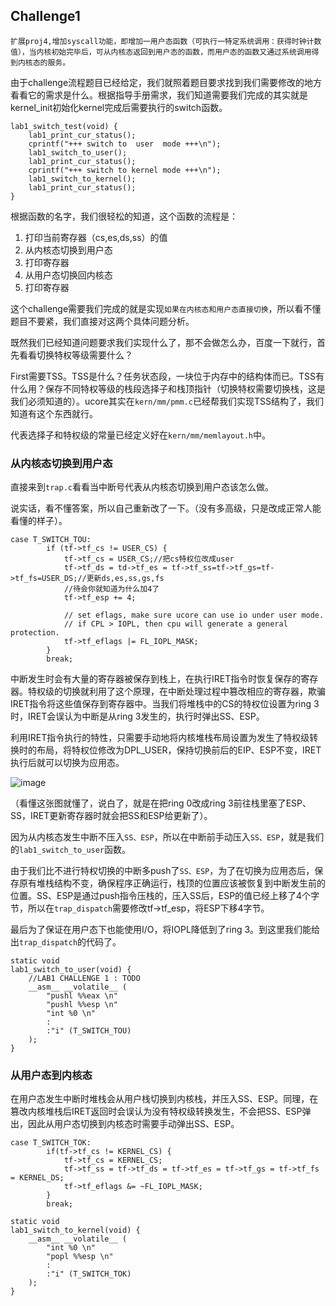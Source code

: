## Challenge1

`扩展proj4,增加syscall功能，即增加一用户态函数（可执行一特定系统调用：获得时钟计数值），当内核初始完毕后，可从内核态返回到用户态的函数，而用户态的函数又通过系统调用得到内核态的服务。`

由于challenge流程题目已经给定，我们就照着题目要求找到我们需要修改的地方看看它的需求是什么。根据指导手册需求，我们知道需要我们完成的其实就是kernel\_init初始化kernel完成后需要执行的switch函数。

    lab1_switch_test(void) {
        lab1_print_cur_status();
        cprintf("+++ switch to  user  mode +++\n");
        lab1_switch_to_user();
        lab1_print_cur_status();
        cprintf("+++ switch to kernel mode +++\n");
        lab1_switch_to_kernel();
        lab1_print_cur_status();
    }

根据函数的名字，我们很轻松的知道，这个函数的流程是：

1.  打印当前寄存器（cs,es,ds,ss）的值
2.  从内核态切换到用户态
3.  打印寄存器
4.  从用户态切换回内核态
5.  打印寄存器

这个challenge需要我们完成的就是实现`如果在内核态和用户态直接切换`，所以看不懂题目不要紧，我们直接对这两个具体问题分析。



既然我们已经知道问题要求我们实现什么了，那不会做怎么办，百度一下就行，首先看看切换特权等级需要什么？

First需要TSS。TSS是什么？任务状态段，一块位于内存中的结构体而已。TSS有什么用？保存不同特权等级的栈段选择子和栈顶指针（切换特权需要切换栈，这是我们必须知道的）。ucore其实在`kern/mm/pmm.c`已经帮我们实现TSS结构了，我们知道有这个东西就行。

代表选择子和特权级的常量已经定义好在`kern/mm/memlayout.h`中。

### 从内核态切换到用户态

直接来到`trap.c`看看当中断号代表从内核态切换到用户态该怎么做。

说实话，看不懂答案，所以自己重新改了一下。（没有多高级，只是改成正常人能看懂的样子）。

    case T_SWITCH_TOU:
            if (tf->tf_cs != USER_CS) {
                tf->tf_cs = USER_CS;//把cs特权位改成user
                tf->tf_ds = td->tf_es = tf->tf_ss=tf->tf_gs=tf->tf_fs=USER_DS;//更新ds,es,ss,gs,fs
    			//待会你就知道为什么加4了
                tf->tf_esp += 4;
    		
                // set eflags, make sure ucore can use io under user mode.
                // if CPL > IOPL, then cpu will generate a general protection.
                tf->tf_eflags |= FL_IOPL_MASK;
            }
            break;

中断发生时会有大量的寄存器被保存到栈上，在执行IRET指令时恢复保存的寄存器。特权级的切换就利用了这个原理，在中断处理过程中篡改相应的寄存器，欺骗IRET指令将这些值保存到寄存器中。当我们将堆栈中的CS的特权位设置为ring 3时，IRET会误认为中断是从ring 3发生的，执行时弹出SS、ESP。

利用IRET指令执行的特性，只需要手动地将内核堆栈布局设置为发生了特权级转换时的布局，将特权位修改为DPL\_USER，保持切换前后的EIP、ESP不变，IRET执行后就可以切换为应用态。

![image](https://img1.imgtp.com/2022/10/12/Dm7tsAJG.png)

（看懂这张图就懂了，说白了，就是在把ring 0改成ring 3前往栈里塞了ESP、SS，IRET更新寄存器时就会把SS和ESP给更新了）。

因为从内核态发生中断不压入`SS、ESP`，所以在中断前手动压入`SS、ESP`，就是我们的`lab1_switch_to_user`函数。

由于我们比不进行特权切换的中断多push了`SS、ESP`，为了在切换为应用态后，保存原有堆栈结构不变，确保程序正确运行，栈顶的位置应该被恢复到中断发生前的位置。SS、ESP是通过push指令压栈的，压入SS后，ESP的值已经上移了4个字节，所以在`trap_dispatch`需要修改tf->tf\_esp，将ESP下移4字节。

最后为了保证在用户态下也能使用I/O，将IOPL降低到了ring 3。到这里我们能给出`trap_dispatch`的代码了。

    static void
    lab1_switch_to_user(void) {
        //LAB1 CHALLENGE 1 : TODO
    	__asm__ __volatile__ (
    		"pushl %%eax \n"
    		"pushl %%esp \n"
    		"int %0 \n"
    		:
    		:"i" (T_SWITCH_TOU)
    	);
    }

### 从用户态到内核态

在用户态发生中断时堆栈会从用户栈切换到内核栈，并压入SS、ESP。同理，在篡改内核堆栈后IRET返回时会误认为没有特权级转换发生，不会把SS、ESP弹出，因此从用户态切换到内核态时需要手动弹出SS、ESP。

    case T_SWITCH_TOK:
    		if(tf->tf_cs != KERNEL_CS) {
    			tf->tf_cs = KERNEL_CS;
    			tf->tf_ss = tf->tf_ds = tf->tf_es = tf->tf_gs = tf->tf_fs = KERNEL_DS;
    			tf->tf_eflags &= ~FL_IOPL_MASK;
    		}
    		break;

<!---->

    static void
    lab1_switch_to_kernel(void) {
    	__asm__ __volatile__ (
    		"int %0 \n"
    		"popl %%esp \n"
    		:
    		:"i" (T_SWITCH_TOK)
    	);
    }

